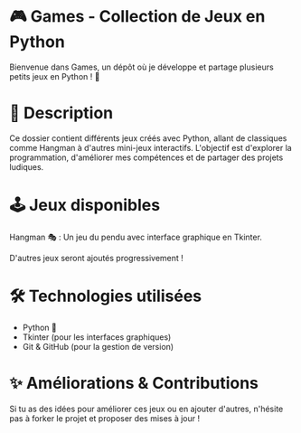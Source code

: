 # 🎮 Games - Collection de Jeux en Python
Bienvenue dans Games, un dépôt où je développe et partage plusieurs petits jeux en Python ! 🚀

# 📌 Description
Ce dossier contient différents jeux créés avec Python, allant de classiques comme Hangman à d'autres mini-jeux interactifs. 
L'objectif est d'explorer la programmation, d'améliorer mes compétences et de partager des projets ludiques.

# 🕹️ Jeux disponibles
Hangman 🎭 : Un jeu du pendu avec interface graphique en Tkinter.

D'autres jeux seront ajoutés progressivement !

# 🛠️ Technologies utilisées
- Python 🐍
- Tkinter (pour les interfaces graphiques)
- Git & GitHub (pour la gestion de version)

# ✨ Améliorations & Contributions
Si tu as des idées pour améliorer ces jeux ou en ajouter d'autres, n'hésite pas à forker le projet et proposer des mises à jour !
